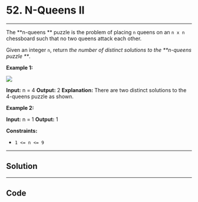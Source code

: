 # 52. N-Queens II

---

The **n-queens ** puzzle is the problem of placing `n` queens on an `n x n` chessboard such that no two queens attack each other.

Given an integer `n`, return _the number of distinct solutions to the  **n-queens puzzle **_.

 

**Example 1:**

![](https://assets.leetcode.com/uploads/2020/11/13/queens.jpg)


**Input:** n = 4
**Output:** 2
**Explanation:** There are two distinct solutions to the 4-queens puzzle as shown.


**Example 2:**


**Input:** n = 1
**Output:** 1


 

**Constraints:**

  * `1 <= n <= 9`

---

## Solution



---

## Code
```python


```